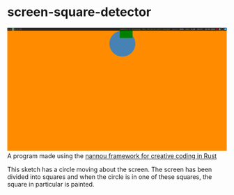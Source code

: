 # screen-square-detector
![screenshot](/screen-square-detector/screen.png)
A program made using the [nannou framework for creative coding in Rust](https://nannou.cc)

This sketch has a circle moving about the screen. The screen has been divided into squares and when the circle is in one of these squares, the square in particular is painted.
